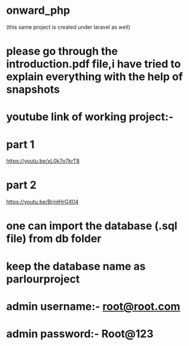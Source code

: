 # onward_php
(this same project is created under laravel as well)

# please go through the introduction.pdf file,i have tried to explain everything with the help of snapshots
# youtube link of working project:-
# part 1
  https://youtu.be/xL0k7o7krT8
# part 2
  https://youtu.be/BrinlHrGX04
# one can import the database (.sql file) from db folder
# keep the database name as parlourproject
# admin username:- root@root.com
# admin password:- Root@123
